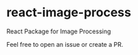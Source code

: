 # react-image-process
React Package for Image Processing

Feel free to open an issue or create a PR.

